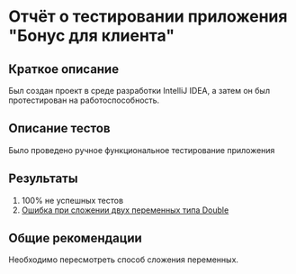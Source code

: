 # Отчёт о тестировании приложения "Бонус для клиента"

## Краткое описание

Был создан проект в среде разработки IntelliJ IDEA, а затем он был протестирован на работоспособность.

## Описание тестов

Было проведено ручное функциональное тестирование приложения

## Результаты

1. 100% не успешных тестов
2. [Ошибка при сложении двух переменных типа Double](https://github.com/lord6498/java_hw_2.2/issues/1)

## Общие рекомендации

Необходимо пересмотреть способ сложения переменных.
